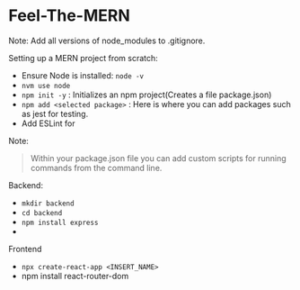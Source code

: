 # Feel-The-MERN


Note: Add all versions of node_modules to .gitignore.

Setting up a MERN project from scratch:
* Ensure Node is installed: ```node -v```
* ```nvm use node```
* ```npm init -y``` : Initializes an npm project(Creates a file package.json)
* ```npm add <selected package>``` : Here is where you can add packages such as jest for testing. 
* Add ESLint for 

Note: 
> Within your package.json file you can add custom scripts for running commands from the command line. 
> 

Backend:
* ```mkdir backend```
* ```cd backend```
* ```npm install express```
* 


Frontend
* ```npx create-react-app <INSERT_NAME>```
* npm install react-router-dom

